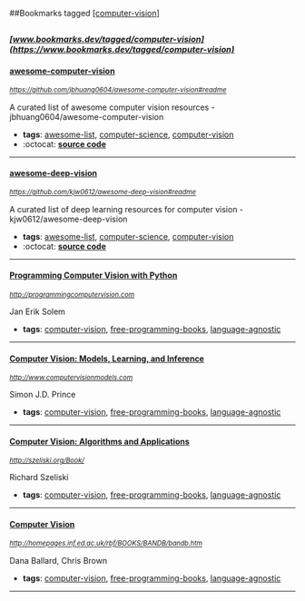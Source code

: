##Bookmarks tagged [[computer-vision]](https://www.bookmarks.dev?q=[computer-vision])

_<sup><sup>[www.bookmarks.dev/tagged/computer-vision](https://www.bookmarks.dev/tagged/computer-vision)</sup></sup>_
---
#### [awesome-computer-vision](https://github.com/jbhuang0604/awesome-computer-vision#readme)
_<sup>https://github.com/jbhuang0604/awesome-computer-vision#readme</sup>_

A curated list of awesome computer vision resources - jbhuang0604/awesome-computer-vision
* **tags**: [awesome-list](../tagged/awesome-list.md), [computer-science](../tagged/computer-science.md), [computer-vision](../tagged/computer-vision.md)
* :octocat: **[source code](https://github.com/jbhuang0604/awesome-computer-vision#readme)**
---
#### [awesome-deep-vision](https://github.com/kjw0612/awesome-deep-vision#readme)
_<sup>https://github.com/kjw0612/awesome-deep-vision#readme</sup>_

A curated list of deep learning resources for computer vision  - kjw0612/awesome-deep-vision
* **tags**: [awesome-list](../tagged/awesome-list.md), [computer-science](../tagged/computer-science.md), [computer-vision](../tagged/computer-vision.md)
* :octocat: **[source code](https://github.com/kjw0612/awesome-deep-vision#readme)**
---
#### [Programming Computer Vision with Python](http://programmingcomputervision.com)
_<sup>http://programmingcomputervision.com</sup>_

Jan Erik Solem
* **tags**: [computer-vision](../tagged/computer-vision.md), [free-programming-books](../tagged/free-programming-books.md), [language-agnostic](../tagged/language-agnostic.md)
---
#### [Computer Vision: Models, Learning, and Inference](http://www.computervisionmodels.com)
_<sup>http://www.computervisionmodels.com</sup>_

Simon J.D. Prince
* **tags**: [computer-vision](../tagged/computer-vision.md), [free-programming-books](../tagged/free-programming-books.md), [language-agnostic](../tagged/language-agnostic.md)
---
#### [Computer Vision: Algorithms and Applications](http://szeliski.org/Book/)
_<sup>http://szeliski.org/Book/</sup>_

Richard Szeliski
* **tags**: [computer-vision](../tagged/computer-vision.md), [free-programming-books](../tagged/free-programming-books.md), [language-agnostic](../tagged/language-agnostic.md)
---
#### [Computer Vision](http://homepages.inf.ed.ac.uk/rbf/BOOKS/BANDB/bandb.htm)
_<sup>http://homepages.inf.ed.ac.uk/rbf/BOOKS/BANDB/bandb.htm</sup>_

Dana Ballard, Chris Brown
* **tags**: [computer-vision](../tagged/computer-vision.md), [free-programming-books](../tagged/free-programming-books.md), [language-agnostic](../tagged/language-agnostic.md)
---
